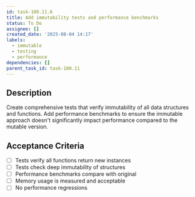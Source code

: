 ```yaml
---
id: task-100.11.6
title: Add immutability tests and performance benchmarks
status: To Do
assignee: []
created_date: '2025-08-04 14:17'
labels:
  - immutable
  - testing
  - performance
dependencies: []
parent_task_id: task-100.11
---
```


## Description

Create comprehensive tests that verify immutability of all data structures and functions. Add performance benchmarks to ensure the immutable approach doesn't significantly impact performance compared to the mutable version.

## Acceptance Criteria

- [ ] Tests verify all functions return new instances
- [ ] Tests check deep immutability of structures
- [ ] Performance benchmarks compare with original
- [ ] Memory usage is measured and acceptable
- [ ] No performance regressions
